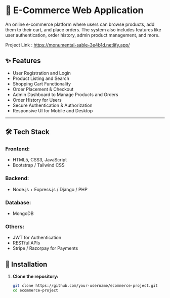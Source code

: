 # 🛒 E-Commerce Web Application

An online e-commerce platform where users can browse products, add them to their cart, and place orders. The system also includes features like user authentication, order history, admin product management, and more.

Project Link : https://monumental-sable-3e4b1d.netlify.app/

## ✨ Features

- User Registration and Login
- Product Listing and Search
- Shopping Cart Functionality
- Order Placement & Checkout
- Admin Dashboard to Manage Products and Orders
- Order History for Users
- Secure Authentication & Authorization
- Responsive UI for Mobile and Desktop

---

## 🛠 Tech Stack

### Frontend:
- HTML5, CSS3, JavaScript
- Bootstrap / Tailwind CSS

### Backend:
- Node.js + Express.js / Django  / PHP 

### Database:
- MongoDB

### Others:
- JWT for Authentication
- RESTful APIs
- Stripe / Razorpay for Payments 


## 🚀 Installation

1. **Clone the repository:**

   ```bash
   git clone https://github.com/your-username/ecommerce-project.git
   cd ecommerce-project

